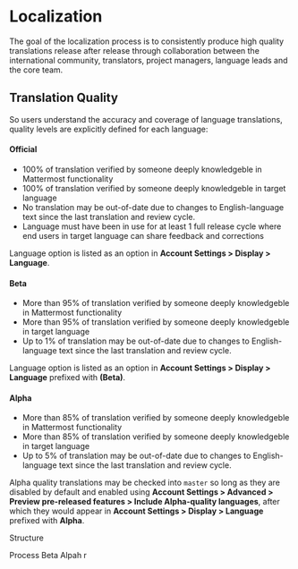 # Localization 

The goal of the localization process is to consistently produce high quality translations release after release through collaboration between the international community, translators, project managers, language leads and the core team.

## Translation Quality 

So users understand the accuracy and coverage of language translations, quality levels are explicitly defined for each language: 

#### Official 
- 100% of translation verified by someone deeply knowledgeble in Mattermost functionality
- 100% of translation verified by someone deeply knowledgeble in target language 
- No translation may be out-of-date due to changes to English-language text since the last translation and review cycle.
- Language must have been in use for at least 1 full release cycle where end users in target language can share feedback and corrections 

Language option is listed as an option in **Account Settings > Display > Language**.

#### Beta
- More than 95% of translation verified by someone deeply knowledgeble in Mattermost functionality
- More than 95% of translation verified by someone deeply knowledgeble in target language
- Up to 1% of translation may be out-of-date due to changes to English-language text since the last translation and review cycle.

Language option is listed as an option in **Account Settings > Display > Language** prefixed with **(Beta)**.

#### Alpha 
- More than 85% of translation verified by someone deeply knowledgeble in Mattermost functionality
- More than 85% of translation verified by someone deeply knowledgeble in target language
- Up to 5% of translation may be out-of-date due to changes to English-language text since the last translation and review cycle.

Alpha quality translations may be checked into `master` so long as they are disabled by default and enabled using **Account Settings > Advanced > Preview pre-released features > Include Alpha-quality languages**, after which they would appear in **Account Settings > Display > Language** prefixed with **Alpha**.






Structure


Process
Beta
Alpah r

